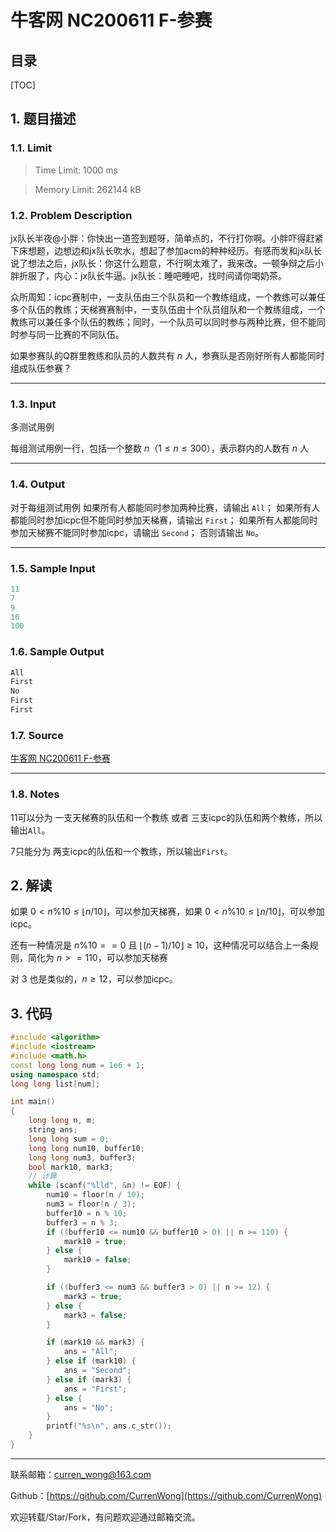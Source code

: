 牛客网 NC200611 F-参赛
===

目录
---

[TOC]

## 1. 题目描述

### 1.1. Limit

>Time Limit: 1000 ms

>Memory Limit: 262144 kB

### 1.2. Problem Description

 jx队长半夜@小胖：你快出一道签到题呀，简单点的，不行打你啊。小胖吓得赶紧下床想题，边想边和jx队长吹水，想起了参加acm的种种经历。有感而发和jx队长说了想法之后，jx队长：你这什么题意，不行啊太难了，我来改。一顿争辩之后小胖折服了，内心：jx队长牛逼。jx队长：睡吧睡吧，找时间请你喝奶茶。

众所周知：icpc赛制中，一支队伍由三个队员和一个教练组成，一个教练可以兼任多个队伍的教练；天梯赛赛制中，一支队伍由十个队员组队和一个教练组成，一个教练可以兼任多个队伍的教练；同时，一个队员可以同时参与两种比赛，但不能同时参与同一比赛的不同队伍。

如果参赛队的Q群里教练和队员的人数共有 $n$ 人，参赛队是否刚好所有人都能同时组成队伍参赛？

---

### 1.3. Input

多测试用例

每组测试用例一行，包括一个整数 $n（1 \le n \le 300）$，表示群内的人数有 $n$ 人

---

### 1.4. Output

对于每组测试用例
如果所有人都能同时参加两种比赛，请输出 `All`；
如果所有人都能同时参加icpc但不能同时参加天梯赛，请输出 `First`；
如果所有人都能同时参加天梯赛不能同时参加icpc，请输出 `Second`；
否则请输出 `No`。

---

### 1.5. Sample Input

```cpp
11
7
9
10
100
```

### 1.6. Sample Output

```cpp
All
First
No
First
First
```

### 1.7. Source

[牛客网 NC200611 F-参赛](https://ac.nowcoder.com/acm/problem/200611)

---

### 1.8. Notes

11可以分为 一支天梯赛的队伍和一个教练 或者 三支icpc的队伍和两个教练，所以输出`All`。

7只能分为 两支icpc的队伍和一个教练，所以输出`First`。

## 2. 解读

如果 $0 < n \% 10 \le \lfloor n / 10\rfloor$，可以参加天梯赛，如果 $0 < n \% 10 \le \lfloor n / 10\rfloor$，可以参加icpc。

还有一种情况是 $n \% 10 == 0$ 且 $\lfloor (n - 1) / 10\rfloor \ge 10$，这种情况可以结合上一条规则，简化为 $n >= 110$，可以参加天梯赛

对 3 也是类似的，$n \ge 12$，可以参加icpc。

## 3. 代码

```cpp
#include <algorithm>
#include <iostream>
#include <math.h>
const long long num = 1e6 + 1;
using namespace std;
long long list[num];

int main()
{
    long long n, m;
    string ans;
    long long sum = 0;
    long long num10, buffer10;
    long long num3, buffer3;
    bool mark10, mark3;
    // 计算
    while (scanf("%lld", &n) != EOF) {
        num10 = floor(n / 10);
        num3 = floor(n / 3);
        buffer10 = n % 10;
        buffer3 = n % 3;
        if ((buffer10 <= num10 && buffer10 > 0) || n >= 110) {
            mark10 = true;
        } else {
            mark10 = false;
        }

        if ((buffer3 <= num3 && buffer3 > 0) || n >= 12) {
            mark3 = true;
        } else {
            mark3 = false;
        }

        if (mark10 && mark3) {
            ans = "All";
        } else if (mark10) {
            ans = "Second";
        } else if (mark3) {
            ans = "First";
        } else {
            ans = "No";
        }
        printf("%s\n", ans.c_str());
    }
}
```

---

联系邮箱：curren_wong@163.com

Github：[https://github.com/CurrenWong](https://github.com/CurrenWong)

欢迎转载/Star/Fork，有问题欢迎通过邮箱交流。

